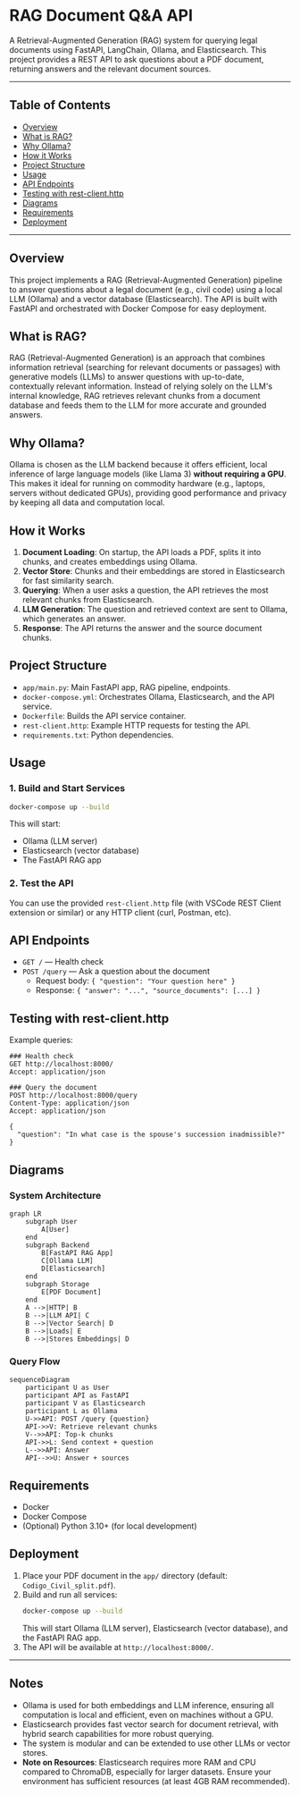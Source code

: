 # RAG Document Q&A API

A Retrieval-Augmented Generation (RAG) system for querying legal documents using FastAPI, LangChain, Ollama, and Elasticsearch. This project provides a REST API to ask questions about a PDF document, returning answers and the relevant document sources.

---

## Table of Contents
- [Overview](#overview)
- [What is RAG?](#what-is-rag)
- [Why Ollama?](#why-ollama)
- [How it Works](#how-it-works)
- [Project Structure](#project-structure)
- [Usage](#usage)
- [API Endpoints](#api-endpoints)
- [Testing with rest-client.http](#testing-with-rest-clienthttp)
- [Diagrams](#diagrams)
- [Requirements](#requirements)
- [Deployment](#deployment)

---

## Overview
This project implements a RAG (Retrieval-Augmented Generation) pipeline to answer questions about a legal document (e.g., civil code) using a local LLM (Ollama) and a vector database (Elasticsearch). The API is built with FastAPI and orchestrated with Docker Compose for easy deployment.

## What is RAG?
RAG (Retrieval-Augmented Generation) is an approach that combines information retrieval (searching for relevant documents or passages) with generative models (LLMs) to answer questions with up-to-date, contextually relevant information. Instead of relying solely on the LLM's internal knowledge, RAG retrieves relevant chunks from a document database and feeds them to the LLM for more accurate and grounded answers.

## Why Ollama?
Ollama is chosen as the LLM backend because it offers efficient, local inference of large language models (like Llama 3) **without requiring a GPU**. This makes it ideal for running on commodity hardware (e.g., laptops, servers without dedicated GPUs), providing good performance and privacy by keeping all data and computation local.


## How it Works
1. **Document Loading**: On startup, the API loads a PDF, splits it into chunks, and creates embeddings using Ollama.
2. **Vector Store**: Chunks and their embeddings are stored in Elasticsearch for fast similarity search.
3. **Querying**: When a user asks a question, the API retrieves the most relevant chunks from Elasticsearch.
4. **LLM Generation**: The question and retrieved context are sent to Ollama, which generates an answer.
5. **Response**: The API returns the answer and the source document chunks.

## Project Structure
- `app/main.py`: Main FastAPI app, RAG pipeline, endpoints.
- `docker-compose.yml`: Orchestrates Ollama, Elasticsearch, and the API service.
- `Dockerfile`: Builds the API service container.
- `rest-client.http`: Example HTTP requests for testing the API.
- `requirements.txt`: Python dependencies.

## Usage

### 1. Build and Start Services
```bash
docker-compose up --build
```
This will start:
- Ollama (LLM server)
- Elasticsearch (vector database)
- The FastAPI RAG app

### 2. Test the API
You can use the provided `rest-client.http` file (with VSCode REST Client extension or similar) or any HTTP client (curl, Postman, etc).

## API Endpoints
- `GET /` — Health check
- `POST /query` — Ask a question about the document
  - Request body: `{ "question": "Your question here" }`
  - Response: `{ "answer": "...", "source_documents": [...] }`

## Testing with rest-client.http
Example queries:

```
### Health check
GET http://localhost:8000/
Accept: application/json

### Query the document
POST http://localhost:8000/query
Content-Type: application/json
Accept: application/json

{
  "question": "In what case is the spouse's succession inadmissible?"
}
```

## Diagrams

### System Architecture
```mermaid
graph LR
    subgraph User
        A[User]
    end
    subgraph Backend
        B[FastAPI RAG App]
        C[Ollama LLM]
        D[Elasticsearch]
    end
    subgraph Storage
        E[PDF Document]
    end
    A -->|HTTP| B
    B -->|LLM API| C
    B -->|Vector Search| D
    B -->|Loads| E
    B -->|Stores Embeddings| D
```

### Query Flow
```mermaid
sequenceDiagram
    participant U as User
    participant API as FastAPI
    participant V as Elasticsearch
    participant L as Ollama
    U->>API: POST /query {question}
    API->>V: Retrieve relevant chunks
    V-->>API: Top-k chunks
    API->>L: Send context + question
    L-->>API: Answer
    API-->>U: Answer + sources
```

## Requirements
- Docker
- Docker Compose
- (Optional) Python 3.10+ (for local development)

## Deployment
1. Place your PDF document in the `app/` directory (default: `Codigo_Civil_split.pdf`).
2. Build and run all services:
   ```bash
   docker-compose up --build
   ```
   This will start Ollama (LLM server), Elasticsearch (vector database), and the FastAPI RAG app.
3. The API will be available at `http://localhost:8000/`.

---

## Notes
- Ollama is used for both embeddings and LLM inference, ensuring all computation is local and efficient, even on machines without a GPU.
- Elasticsearch provides fast vector search for document retrieval, with hybrid search capabilities for more robust querying.
- The system is modular and can be extended to use other LLMs or vector stores.
- **Note on Resources**: Elasticsearch requires more RAM and CPU compared to ChromaDB, especially for larger datasets. Ensure your environment has sufficient resources (at least 4GB RAM recommended).
